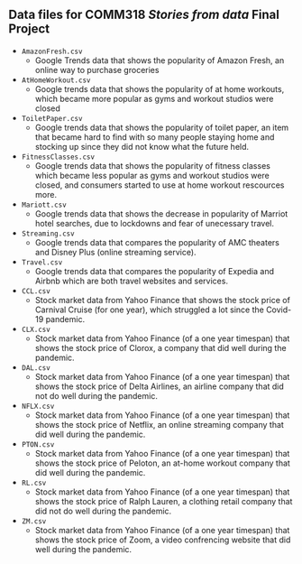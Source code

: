 ## Data files for COMM318 _Stories from data_ Final Project


* `AmazonFresh.csv`
    * Google Trends data that shows the popularity of Amazon Fresh, an online way to purchase groceries 
* `AtHomeWorkout.csv`
    * Google trends data that shows the popularity of at home workouts, which became more popular as gyms and workout studios were closed
* `ToiletPaper.csv`
    * Google trends data that shows the popularity of toilet paper, an item that became hard to find with so many people staying home and stocking up since they did not know what the future held. 
* `FitnessClasses.csv`
    * Google trends data that shows the popularity of fitness classes which became less popular as gyms and workout studios were closed, and consumers started to use at home workout rescources more. 
* `Mariott.csv`
    * Google trends data that shows the decrease in popularity of Marriot hotel searches, due to lockdowns and fear of unecessary travel.  
* `Streaming.csv`
    * Google trends data that compares the popularity of AMC theaters and Disney Plus (online streaming service).  
* `Travel.csv`
    * Google trends data that compares the popularity of Expedia and Airbnb which are both travel websites and services. 
* `CCL.csv`
    * Stock market data from Yahoo Finance that shows the stock price of Carnival Cruise (for one year), which struggled a lot since the Covid-19 pandemic. 
* `CLX.csv`
    * Stock market data from Yahoo Finance (of a one year timespan) that shows the stock price of Clorox, a company that did well during the pandemic.  
* `DAL.csv`
    * Stock market data from Yahoo Finance (of a one year timespan) that shows the stock price of Delta Airlines, an airline company that did not do well during the pandemic. 
* `NFLX.csv`
    * Stock market data from Yahoo Finance (of a one year timespan) that shows the stock price of Netflix, an online streaming company that did well during the pandemic. 
* `PTON.csv`
    * Stock market data from Yahoo Finance (of a one year timespan) that shows the stock price of Peloton, an at-home workout company that did well during the pandemic. 
* `RL.csv`
    * Stock market data from Yahoo Finance (of a one year timespan) that shows the stock price of Ralph Lauren, a clothing retail company that did not do well during the pandemic. 
* `ZM.csv`
    * Stock market data from Yahoo Finance (of a one year timespan) that shows the stock price of Zoom, a video confrencing website that did well during the pandemic. 
